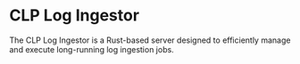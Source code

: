 # CLP Log Ingestor

The CLP Log Ingestor is a Rust-based server designed to efficiently manage and execute long-running
log ingestion jobs.
